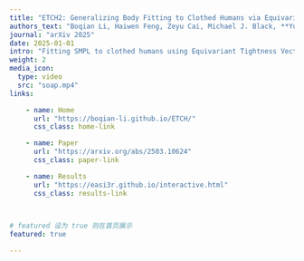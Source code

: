 ```yaml
---
title: "ETCH2: Generalizing Body Fitting to Clothed Humans via Equivariant Tightness"
authors_text: "Boqian Li, Haiwen Feng, Zeyu Cai, Michael J. Black, **Yuliang Xiu**"
journal: "arXiv 2025"
date: 2025-01-01
intro: "Fitting SMPL to clothed humans using Equivariant Tightness Vector and Aggregated Sparse Markers"
weight: 2
media_icon:
  type: video
  src: "soap.mp4"
links:

    - name: Home
      url: "https://boqian-li.github.io/ETCH/"
      css_class: home-link

    - name: Paper
      url: "https://arxiv.org/abs/2503.10624"
      css_class: paper-link

    - name: Results
      url: "https://easi3r.github.io/interactive.html"
      css_class: results-link

 

# featured 设为 true 则在首页展示
featured: true

---
```

